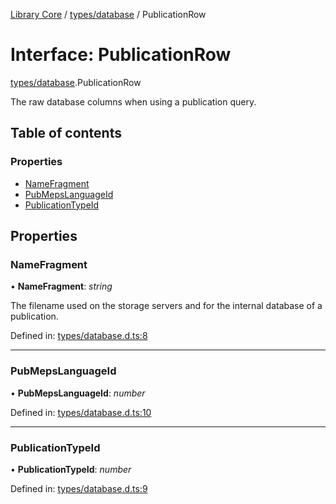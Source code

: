 [Library Core](../README.md) / [types/database](../modules/types_database.md) / PublicationRow

# Interface: PublicationRow

[types/database](../modules/types_database.md).PublicationRow

The raw database columns when using a publication query.

## Table of contents

### Properties

- [NameFragment](types_database.publicationrow.md#namefragment)
- [PubMepsLanguageId](types_database.publicationrow.md#pubmepslanguageid)
- [PublicationTypeId](types_database.publicationrow.md#publicationtypeid)

## Properties

### NameFragment

• **NameFragment**: *string*

The filename used on the storage servers and for the internal database of a publication.

Defined in: [types/database.d.ts:8](https://github.com/BenShelton/library-api/blob/master/packages/core/types/database.d.ts#L8)

___

### PubMepsLanguageId

• **PubMepsLanguageId**: *number*

Defined in: [types/database.d.ts:10](https://github.com/BenShelton/library-api/blob/master/packages/core/types/database.d.ts#L10)

___

### PublicationTypeId

• **PublicationTypeId**: *number*

Defined in: [types/database.d.ts:9](https://github.com/BenShelton/library-api/blob/master/packages/core/types/database.d.ts#L9)
